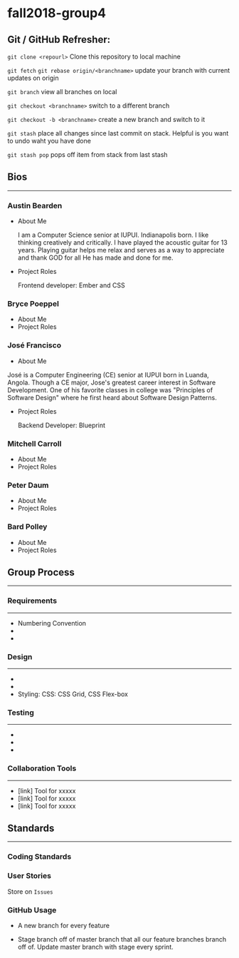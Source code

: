 # fall2018-group4

## Git / GitHub Refresher:

`git clone <repourl>`
Clone this repository to local machine

`git fetch` `git rebase origin/<branchname>`
update your branch with current updates on origin

`git branch`
view all branches on local

`git checkout <branchname>`
switch to a different branch

`git checkout -b <branchname>`
create a new branch and switch to it

`git stash`
place all changes since last commit on stack. Helpful is you want to undo waht you have done

`git stash pop`
pops off item from stack from last stash

## Bios
***
### Austin Bearden
* About Me

    I am a Computer Science senior at IUPUI. Indianapolis born. I like thinking creatively and critically. I have played the acoustic guitar for 13 years. Playing guitar helps me relax and serves as a way to appreciate and thank GOD for all He has made and done for me.
    
* Project Roles

    Frontend developer: Ember and CSS
    
### Bryce Poeppel
* About Me
* Project Roles
### José Francisco
* About Me

José is a Computer Engineering (CE) senior at IUPUI born in Luanda, Angola. Though a CE major, Jose's greatest career interest in Software Development. One of his favorite classes in college was "Principles of Software Design" where he first heard about Software Design Patterns.

* Project Roles

    Backend Developer: Blueprint
    
### Mitchell Carroll
* About Me
* Project Roles
### Peter Daum
* About Me
* Project Roles
### Bard Polley
* About Me
* Project Roles

## Group Process
***
### Requirements
---
* Numbering Convention
* 
*
### Design
---
*
*
* Styling: CSS: CSS Grid, CSS Flex-box
    
### Testing
---
*
*
*
### Collaboration Tools
---
* [link] Tool for xxxxx
* [link] Tool for xxxxx
* [link] Tool for xxxxx


## Standards
***
### Coding Standards
### User Stories

Store on `Issues`

### GitHub Usage

* A new branch for every feature

* Stage branch off of master branch that all our feature branches branch off of. Update master branch with stage every sprint.

